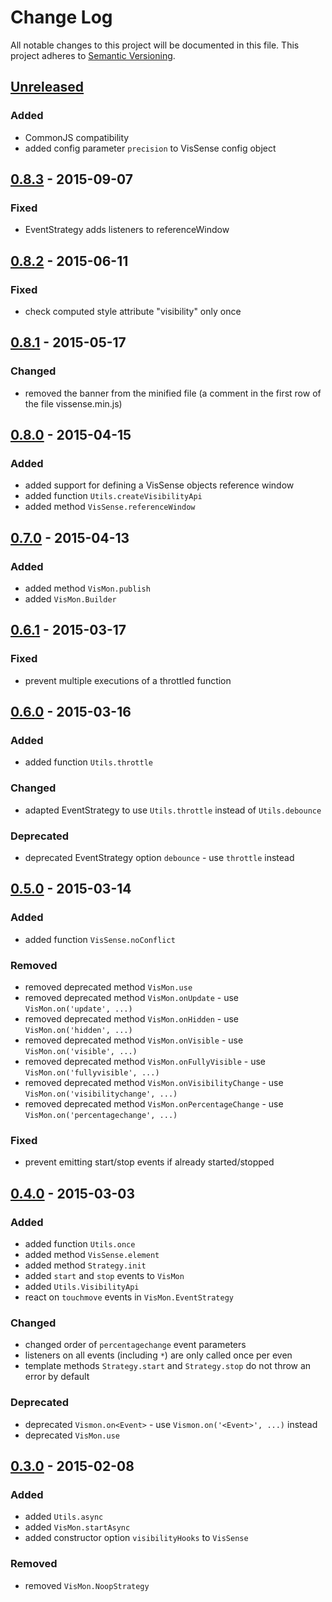 # Change Log
All notable changes to this project will be documented in this file.
This project adheres to [Semantic Versioning](http://semver.org/).

## [Unreleased][unreleased]
### Added
- CommonJS compatibility
- added config parameter `precision` to VisSense config object

## [0.8.3] - 2015-09-07
### Fixed
- EventStrategy adds listeners to referenceWindow

## [0.8.2] - 2015-06-11
### Fixed
- check computed style attribute "visibility" only once

## [0.8.1] - 2015-05-17
### Changed
- removed the banner from the minified file (a comment in the first row of the file vissense.min.js)

## [0.8.0] - 2015-04-15
### Added
- added support for defining a VisSense objects reference window
- added function `Utils.createVisibilityApi`
- added method `VisSense.referenceWindow`

## [0.7.0] - 2015-04-13
### Added
- added method `VisMon.publish`
- added `VisMon.Builder`

## [0.6.1] - 2015-03-17
### Fixed
- prevent multiple executions of a throttled function

## [0.6.0] - 2015-03-16
### Added
- added function `Utils.throttle`

### Changed
- adapted EventStrategy to use `Utils.throttle` instead of `Utils.debounce`

### Deprecated
- deprecated EventStrategy option `debounce` - use `throttle` instead

## [0.5.0] - 2015-03-14
### Added
- added function `VisSense.noConflict`

### Removed
- removed deprecated method `VisMon.use`
- removed deprecated method `VisMon.onUpdate` - use `VisMon.on('update', ...)`
- removed deprecated method `VisMon.onHidden` - use `VisMon.on('hidden', ...)`
- removed deprecated method `VisMon.onVisible` - use `VisMon.on('visible', ...)`
- removed deprecated method `VisMon.onFullyVisible` - use `VisMon.on('fullyvisible', ...)`
- removed deprecated method `VisMon.onVisibilityChange` - use `VisMon.on('visibilitychange', ...)`
- removed deprecated method `VisMon.onPercentageChange` - use `VisMon.on('percentagechange', ...)`

### Fixed
- prevent emitting start/stop events if already started/stopped

## [0.4.0] - 2015-03-03
### Added
- added function `Utils.once`
- added method `VisSense.element`
- added method `Strategy.init`
- added `start` and `stop` events to `VisMon`
- added `Utils.VisibilityApi`
- react on `touchmove` events in `VisMon.EventStrategy`

### Changed
- changed order of `percentagechange` event parameters
- listeners on all events (including `*`) are only called once per even
- template methods `Strategy.start` and `Strategy.stop` do not throw an error by default

### Deprecated
- deprecated `Vismon.on<Event>` - use `Vismon.on('<Event>', ...)` instead
- deprecated `VisMon.use`


## [0.3.0] - 2015-02-08
### Added
- added `Utils.async`
- added `VisMon.startAsync`
- added constructor option `visibilityHooks` to `VisSense`

### Removed
- removed `VisMon.NoopStrategy`

[unreleased]: https://github.com/vissense/vissense/compare/0.8.3...HEAD
[0.8.3]: https://github.com/vissense/vissense/compare/0.8.2...0.8.3
[0.8.2]: https://github.com/vissense/vissense/compare/0.8.1...0.8.2
[0.8.1]: https://github.com/vissense/vissense/compare/0.8.0...0.8.1
[0.8.0]: https://github.com/vissense/vissense/compare/0.7.0...0.8.0
[0.7.0]: https://github.com/vissense/vissense/compare/0.6.1...0.7.0
[0.6.1]: https://github.com/vissense/vissense/compare/0.6.0...0.6.1
[0.6.0]: https://github.com/vissense/vissense/compare/0.5.0...0.6.0
[0.5.0]: https://github.com/vissense/vissense/compare/0.4.0...0.5.0
[0.4.0]: https://github.com/vissense/vissense/compare/0.3.0...0.4.0
[0.3.0]: https://github.com/vissense/vissense/compare/0.2.1...0.3.0
